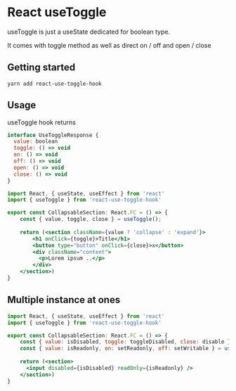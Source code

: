 # React useToggle

useToggle is just a useState dedicated for boolean type. 

It comes with toggle method as well as direct on / off and open / close 

## Getting started

```
yarn add react-use-toggle-hook
```

## Usage
useToggle hook returns
```jsx
interface UseToggleResponse {
  value: boolean
  toggle: () => void
  on: () => void
  off: () => void
  open: () => void
  close: () => void
}
```


```jsx
import React, { useState, useEffect } from 'react'
import { useToggle } from 'react-use-toggle-hook'

export const CollapsableSection: React.FC = () => {
    const { value, toggle, close } = useToggle();
        
    return (<section className={value ? 'collapse' : 'expand'}>
        <h1 onClick={toggle}>Title</h1>
        <button type="button" onClick={close}>x</button>
        <div className="content">
          <p>Lorem ipsum ..</p>
        </div>
    </section>)
}
```

## Multiple instance at ones

```jsx
import React, { useState, useEffect } from 'react'
import { useToggle } from 'react-use-toggle-hook'

export const CollapsableSection: React.FC = () => {
    const { value: isDisabled, toggle: toggleDisabled, close: disable } = useToggle();
    const { value: isReadonly, on: setReadonly, off: setWritable } = useToggle();
        
    return (<section>
      <input disabled={isDisabled} readOnly={isReadonly} />
    </section>)
}
```
